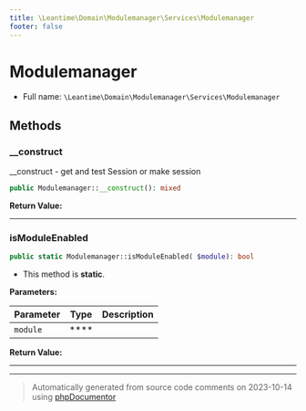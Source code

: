 ```yaml
---
title: \Leantime\Domain\Modulemanager\Services\Modulemanager
footer: false
---
```


# Modulemanager





* Full name: `\Leantime\Domain\Modulemanager\Services\Modulemanager`



## Methods

### __construct

__construct - get and test Session or make session

```php
public Modulemanager::__construct(): mixed
```









**Return Value:**





---
### isModuleEnabled



```php
public static Modulemanager::isModuleEnabled( $module): bool
```



* This method is **static**.




**Parameters:**

| Parameter | Type | Description |
|-----------|------|-------------|
| `module` | **** |  |


**Return Value:**





---


---
> Automatically generated from source code comments on 2023-10-14 using [phpDocumentor](http://www.phpdoc.org/)
